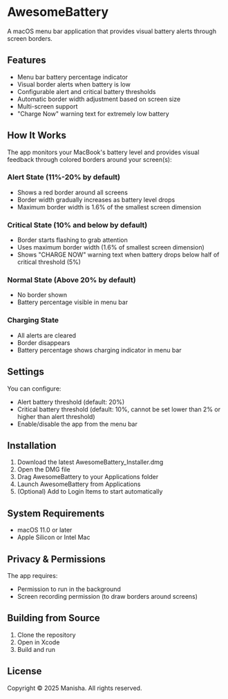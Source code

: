 # AwesomeBattery

A macOS menu bar application that provides visual battery alerts through screen borders.

## Features

- Menu bar battery percentage indicator
- Visual border alerts when battery is low
- Configurable alert and critical battery thresholds
- Automatic border width adjustment based on screen size
- Multi-screen support
- "Charge Now" warning text for extremely low battery

## How It Works

The app monitors your MacBook's battery level and provides visual feedback through colored borders around your screen(s):

### Alert State (11%-20% by default)
- Shows a red border around all screens
- Border width gradually increases as battery level drops
- Maximum border width is 1.6% of the smallest screen dimension

### Critical State (10% and below by default)
- Border starts flashing to grab attention
- Uses maximum border width (1.6% of smallest screen dimension)
- Shows "CHARGE NOW" warning text when battery drops below half of critical threshold (5%)

### Normal State (Above 20% by default)
- No border shown
- Battery percentage visible in menu bar

### Charging State
- All alerts are cleared
- Border disappears
- Battery percentage shows charging indicator in menu bar

## Settings

You can configure:
- Alert battery threshold (default: 20%)
- Critical battery threshold (default: 10%, cannot be set lower than 2% or higher than alert threshold)
- Enable/disable the app from the menu bar

## Installation

1. Download the latest AwesomeBattery_Installer.dmg
2. Open the DMG file
3. Drag AwesomeBattery to your Applications folder
4. Launch AwesomeBattery from Applications
5. (Optional) Add to Login Items to start automatically

## System Requirements

- macOS 11.0 or later
- Apple Silicon or Intel Mac

## Privacy & Permissions

The app requires:
- Permission to run in the background
- Screen recording permission (to draw borders around screens)

## Building from Source

1. Clone the repository
2. Open in Xcode
3. Build and run

## License

Copyright © 2025 Manisha. All rights reserved.
